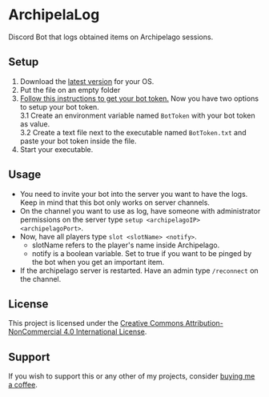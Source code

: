 # ArchipelaLog
Discord Bot that logs obtained items on Archipelago sessions.

## Setup
1. Download the [latest version](https://github.com/AlexMangueMBG/ArchipelaLog/releases/latest) for your OS.
2. Put the file on an empty folder
3. [Follow this instructions to get your bot token.](https://docs.discordbotstudio.org/setting-up-dbs/finding-your-bot-token) Now you have two options to setup your bot token.  
  3.1 Create an environment variable named `BotToken` with your bot token as value.  
  3.2 Create a text file next to the executable named `BotToken.txt` and paste your bot token inside the file.
4. Start your executable.

## Usage
- You need to invite your bot into the server you want to have the logs. Keep in mind that this bot only works on server channels.
- On the channel you want to use as log, have someone with administrator permissions on the server type `setup <archipelagoIP> <archipelagoPort>`.
- Now, have all players type `slot <slotName> <notify>`.
  - slotName refers to the player's name inside Archipelago.
  - notify is a boolean variable. Set to true if you want to be pinged by the bot when you get an important item.
- If the archipelago server is restarted. Have an admin type `/reconnect` on the channel.

## License
This project is licensed under the [Creative Commons Attribution-NonCommercial 4.0 International License](https://creativecommons.org/licenses/by-nc/4.0/).

## Support
If you wish to support this or any other of my projects, consider [buying me a coffee](https://ko-fi.com/alexmangue).
